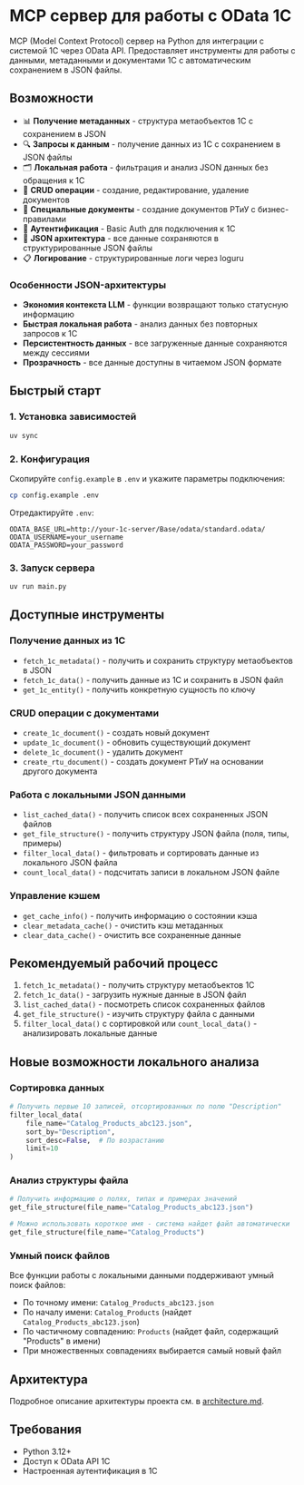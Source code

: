 
# MCP сервер для работы с OData 1C

MCP (Model Context Protocol) сервер на Python для интеграции с системой 1С через OData API. Предоставляет инструменты для работы с данными, метаданными и документами 1С с автоматическим сохранением в JSON файлы.

## Возможности

- 📊 **Получение метаданных** - структура метаобъектов 1С с сохранением в JSON
- 🔍 **Запросы к данным** - получение данных из 1С с сохранением в JSON файлы
- 🗂️ **Локальная работа** - фильтрация и анализ JSON данных без обращения к 1С
- 📝 **CRUD операции** - создание, редактирование, удаление документов
- 🏪 **Специальные документы** - создание документов РТиУ с бизнес-правилами
- 🔐 **Аутентификация** - Basic Auth для подключения к 1С
- 💾 **JSON архитектура** - все данные сохраняются в структурированные JSON файлы
- 📋 **Логирование** - структурированные логи через loguru

### Особенности JSON-архитектуры

- **Экономия контекста LLM** - функции возвращают только статусную информацию
- **Быстрая локальная работа** - анализ данных без повторных запросов к 1С  
- **Персистентность данных** - все загруженные данные сохраняются между сессиями
- **Прозрачность** - все данные доступны в читаемом JSON формате

## Быстрый старт

### 1. Установка зависимостей

```bash
uv sync
```

### 2. Конфигурация

Скопируйте `config.example` в `.env` и укажите параметры подключения:

```bash
cp config.example .env
```

Отредактируйте `.env`:
```env
ODATA_BASE_URL=http://your-1c-server/Base/odata/standard.odata/
ODATA_USERNAME=your_username
ODATA_PASSWORD=your_password
```

### 3. Запуск сервера

```bash
uv run main.py
```

## Доступные инструменты

### Получение данных из 1С
- `fetch_1c_metadata()` - получить и сохранить структуру метаобъектов в JSON
- `fetch_1c_data()` - получить данные из 1С и сохранить в JSON файл
- `get_1c_entity()` - получить конкретную сущность по ключу

### CRUD операции с документами
- `create_1c_document()` - создать новый документ
- `update_1c_document()` - обновить существующий документ
- `delete_1c_document()` - удалить документ
- `create_rtu_document()` - создать документ РТиУ на основании другого документа

### Работа с локальными JSON данными
- `list_cached_data()` - получить список всех сохраненных JSON файлов
- `get_file_structure()` - получить структуру JSON файла (поля, типы, примеры)
- `filter_local_data()` - фильтровать и сортировать данные из локального JSON файла
- `count_local_data()` - подсчитать записи в локальном JSON файле

### Управление кэшем
- `get_cache_info()` - получить информацию о состоянии кэша
- `clear_metadata_cache()` - очистить кэш метаданных
- `clear_data_cache()` - очистить все сохраненные данные

## Рекомендуемый рабочий процесс

1. `fetch_1c_metadata()` - получить структуру метаобъектов 1С
2. `fetch_1c_data()` - загрузить нужные данные в JSON файл
3. `list_cached_data()` - посмотреть список сохраненных файлов
4. `get_file_structure()` - изучить структуру файла с данными
5. `filter_local_data()` с сортировкой или `count_local_data()` - анализировать локальные данные

## Новые возможности локального анализа

### Сортировка данных
```python
# Получить первые 10 записей, отсортированных по полю "Description"
filter_local_data(
    file_name="Catalog_Products_abc123.json",
    sort_by="Description",
    sort_desc=False,  # По возрастанию
    limit=10
)
```

### Анализ структуры файла
```python
# Получить информацию о полях, типах и примерах значений
get_file_structure(file_name="Catalog_Products_abc123.json")

# Можно использовать короткое имя - система найдет файл автоматически
get_file_structure(file_name="Catalog_Products")
```

### Умный поиск файлов
Все функции работы с локальными данными поддерживают умный поиск файлов:
- По точному имени: `Catalog_Products_abc123.json`
- По началу имени: `Catalog_Products` (найдет `Catalog_Products_abc123.json`)
- По частичному совпадению: `Products` (найдет файл, содержащий "Products" в имени)
- При множественных совпадениях выбирается самый новый файл

## Архитектура

Подробное описание архитектуры проекта см. в [architecture.md](architecture.md).

## Требования

- Python 3.12+
- Доступ к OData API 1С
- Настроенная аутентификация в 1С
